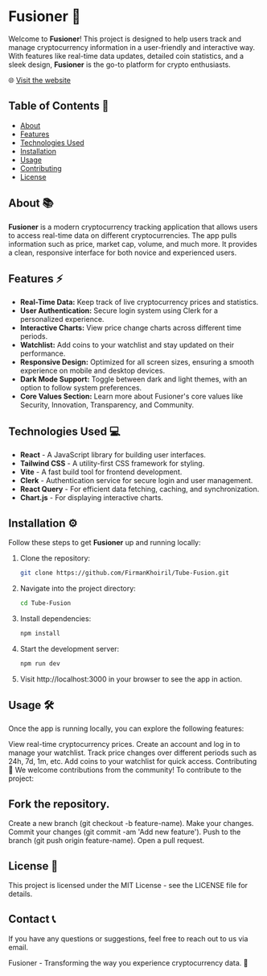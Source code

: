 # Fusioner 🚀

Welcome to **Fusioner**! This project is designed to help users track and manage cryptocurrency information in a user-friendly and interactive way. With features like real-time data updates, detailed coin statistics, and a sleek design, **Fusioner** is the go-to platform for crypto enthusiasts.

🌐 [Visit the website](https://fusioner.vercel.app/)

## Table of Contents 📑
- [About](#about-)
- [Features](#features-)
- [Technologies Used](#technologies-used-)
- [Installation](#installation-)
- [Usage](#usage-)
- [Contributing](#contributing-)
- [License](#license-)

## About 📚

**Fusioner** is a modern cryptocurrency tracking application that allows users to access real-time data on different cryptocurrencies. The app pulls information such as price, market cap, volume, and much more. It provides a clean, responsive interface for both novice and experienced users.

## Features ⚡

- **Real-Time Data:** Keep track of live cryptocurrency prices and statistics.
- **User Authentication:** Secure login system using Clerk for a personalized experience.
- **Interactive Charts:** View price change charts across different time periods.
- **Watchlist:** Add coins to your watchlist and stay updated on their performance.
- **Responsive Design:** Optimized for all screen sizes, ensuring a smooth experience on mobile and desktop devices.
- **Dark Mode Support:** Toggle between dark and light themes, with an option to follow system preferences.
- **Core Values Section:** Learn more about Fusioner's core values like Security, Innovation, Transparency, and Community.

## Technologies Used 💻

- **React** - A JavaScript library for building user interfaces.
- **Tailwind CSS** - A utility-first CSS framework for styling.
- **Vite** - A fast build tool for frontend development.
- **Clerk** - Authentication service for secure login and user management.
- **React Query** - For efficient data fetching, caching, and synchronization.
- **Chart.js** - For displaying interactive charts.

## Installation ⚙️

Follow these steps to get **Fusioner** up and running locally:

1. Clone the repository:
   ```bash
   git clone https://github.com/FirmanKhoiril/Tube-Fusion.git
2. Navigate into the project directory:
   ```bash
   cd Tube-Fusion
3. Install dependencies:
   ```bash
   npm install
4. Start the development server:
   ```bash
   npm run dev
 5. Visit http://localhost:3000 in your browser to see the app in action.

## Usage 🛠️
Once the app is running locally, you can explore the following features:

View real-time cryptocurrency prices.
Create an account and log in to manage your watchlist.
Track price changes over different periods such as 24h, 7d, 1m, etc.
Add coins to your watchlist for quick access.
Contributing 🤝
We welcome contributions from the community! To contribute to the project:


## Fork the repository.
Create a new branch (git checkout -b feature-name).
Make your changes.
Commit your changes (git commit -am 'Add new feature').
Push to the branch (git push origin feature-name).
Open a pull request.


## License 📝
This project is licensed under the MIT License - see the LICENSE file for details.


## Contact 📞
If you have any questions or suggestions, feel free to reach out to us via email.
  

Fusioner - Transforming the way you experience cryptocurrency data. 🌟

 
